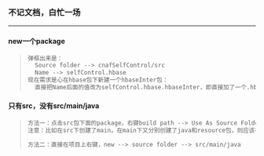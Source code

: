 ### 不记文档，白忙一场

------

#### new一个package

> ```python
> 弹框出来是：
> 	Source folder --> cnafSelfControl/src
> 	Name --> selfControl.hbase
> 现在需求是心在hbase包下新建一个hbaseInter包：
> 	直接把Name后面的值改为selfControl.hbase.hbaseInter，即直接加了一个.hbaseInter
> ```

#### 只有src，没有src/main/java

> ```python
> 方法一：点击src包下面的package，右键build path --> Use As Source Folder即可
> 注意：比如在src下创建了main，在main下又分别创建了java和resource包，则应该在最里面的java和resource包上右键build path
> 
> 方法二：直接在项目上右键，new --> source folder --> src/main/java
> ```

